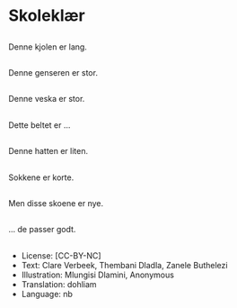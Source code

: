 # Skoleklær

##
Denne kjolen er lang.

##
Denne genseren er stor.

##
Denne veska er stor.

##
Dette beltet er ...

##
Denne hatten er liten.

##
Sokkene er korte.

##
Men disse skoene er nye.

##
... de passer godt.

##
* License: [CC-BY-NC]
* Text: Clare Verbeek, Thembani Dladla, Zanele Buthelezi
* Illustration: Mlungisi Dlamini, Anonymous
* Translation: dohliam
* Language: nb

